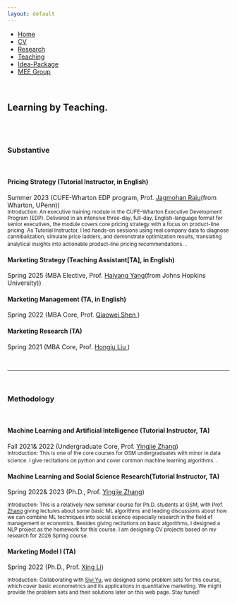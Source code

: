 ```yaml
---
layout: default
---  
```

 
 <ul>
 <li><a href="./">Home</a></li>
 <li><a href="./assets/files/CV.pdf">CV</a></li>
 <li><a href="./research.html">Research</a></li>
 <li><a href="./teaching.html">Teaching</a></li>
 <li><a href="./resources.html">Idea-Package</a></li>
 <li><a href="https://sites.google.com/view/quantmkt/home">MEE Group</a></li>
 </ul>

<br>

<div>
<h2>Learning by Teaching.</h2>
<br>
<br>

 <h3>Substantive</h3>
<br>
 
<p><h4>Pricing Strategy (Tutorial Instructor, in English) </h4>
Summer 2023 (CUFE-Wharton EDP program, Prof. <a href= "https://marketing.wharton.upenn.edu/profile/rajuj/">Jagmohan Raju</a>(from  Wharton, UPenn))<br>
 <small>Introduction: An executive training module in the CUFE–Wharton Executive Development Program (EDP). Delivered in an intensive three-day, full-day, English-language format for senior executives, the module covers core pricing strategy with a focus on product-line pricing. As Tutorial Instructor, I led hands-on sessions using real company data to diagnose cannibalization, simulate price ladders, and demonstrate optimization results, translating analytical insights into actionable product-line pricing recommendations. </small>.

 </p>
<p><h4>Marketing Strategy (Teaching Assistant[TA], in English) </h4>
Spring 2025 (MBA Elective, Prof. <a href= "https://carey.jhu.edu/faculty/faculty-directory/haiyang-yang-phd">Haiyang Yang</a>(from Johns Hopkins University))<br>
 </p>
<p><h4>Marketing Management (TA, in English) </h4>
Spring 2022 (MBA Core, Prof. <a href= "https://en.gsm.pku.edu.cn/faculty/qshen/">Qiaowei Shen </a>)<br>
 </p>
<p><h4>Marketing Research (TA) </h4>
Spring 2021 (MBA Core, Prof. <a href= "https://en.gsm.pku.edu.cn/faculty/hliu/">Hongju Liu </a>)<br>
 </p>
<br>
<hr>
<br>
 <h3>Methodology</h3>

<br>
 
<p><h4>Machine Learning and Artificial Intelligence (Tutorial Instructor, TA) </h4>
Fall 2021& 2022 (Undergraduate Core, Prof. <a href= "https://sites.google.com/view/yingjiezhang">Yingjie Zhang</a>)<br>
<small>Introduction: This is one of the core courses for GSM undergraduates with minor in data science. I give recitations on python and cover common machine learning algorithms. </small>.
 </p>

<p><h4>Machine Learning and Social Science Research(Tutorial Instructor, TA)</h4>
Spring 2022& 2023 (Ph.D., Prof. <a href= "https://sites.google.com/view/yingjiezhang">Yingjie Zhang</a>)<br>

<small>Introduction: This is a relatively new seminar course for Ph.D. students at GSM, with Prof. <a href= "https://sites.google.com/view/yingjiezhang">Zhang</a> giving lectures about some basic ML algorithms and leading discussions about how we can combine ML techniques into social science especially research in the field of management or economics. Besides giving recitations on basic algorithms, I designed a NLP project as the homework for this course. I am designing CV projects based on my research for 2026 Spring course. </small>
</p>

<p><h4>Marketing Model I (TA)</h4>
Spring 2022 (Ph.D., Prof. <a href= "http://english.gsm.pku.edu.cn/faculty/en/xingli.html">Xing Li</a>)<br>

<small>Introduction: Collaborating with <a href = "https://siyiyu.com">Siyi Yu</a>, we designed some problem sets for this course, which cover basic econometrics and its applications in quantitative marketing. We might provide the problem sets and their solutions later on this web page. Stay tuned!</small>
</p>

 

</div>


